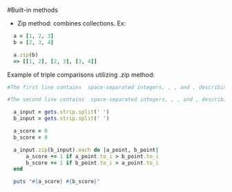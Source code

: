 #Built-in methods
- Zip method: combines collections. Ex:

```ruby
  a = [1, 2, 3]
  b = [2, 3, 4]

  a.zip(b)
  => [[1, 2], [2, 3], [3, 4]]
```
Example of triple comparisons utilizing .zip method:

```ruby
#The first line contains  space-separated integers, , , and , describing the respective values in triplet .

#The second line contains  space-separated integers, , , and , describing the respective values in triplet .

  a_input = gets.strip.split(' ')
  b_input = gets.strip.split(' ')

  a_score = 0
  b_score = 0

  a_input.zip(b_input).each do |a_point, b_point|
      a_score += 1 if a_point.to_i > b_point.to_i
      b_score += 1 if b_point.to_i > a_point.to_i
  end

  puts "#{a_score} #{b_score}"
```
